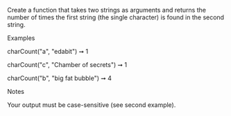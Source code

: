 Create a function that takes two strings as arguments and returns the number of times the first string (the single character) is found in the second string.

Examples

 charCount("a", "edabit") ➞ 1

 charCount("c", "Chamber of secrets") ➞ 1

 charCount("b", "big fat bubble") ➞ 4

Notes

Your output must be case-sensitive (see second example).